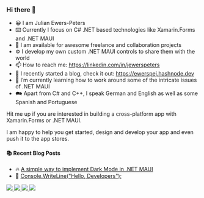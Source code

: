 ### Hi there 👋

- 😀 I am Julian Ewers-Peters
- ⌨️ Currently I focus on C# .NET based technologies like Xamarin.Forms and .NET MAUI
- 🤝 I am available for awesome freelance and collaboration projects
- ⚙️ I develop my own custom .NET MAUI controls to share them with the world
- 📫 How to reach me: https://linkedin.com/in/jewerspeters
- 🔭 I recently started a blog, check it out: https://ewerspej.hashnode.dev
- 🌱 I’m currently learning how to work around some of the intricate issues of .NET MAUI
- 🗪 Apart from C# and C++, I speak German and English as well as some Spanish and Portuguese


Hit me up if you are interested in building a cross-platform app with Xamarin.Forms or .NET MAUI.

I am happy to help you get started, design and develop your app and even push it to the app stores. 

#### :books: Recent Blog Posts
<!-- BLOGPOSTS:START -->
 - 🔥 [A simple way to implement Dark Mode in .NET MAUI](https://ewerspej.hashnode.dev/implement-dark-mode-in-net-maui)
 - 🌮 [Console.WriteLine&lpar;&quot;Hello, Developers&quot;&rpar;;](https://ewerspej.hashnode.dev/hello-developers)<!-- BLOGPOSTS:END -->

<div>
    <a href="https://linkedin.com/in/jewerspeters">
        <img src="https://img.shields.io/badge/LinkedIn-blue?logo=linkedin" />
    </a>
    <a href="https://ewerspej.hashnode.dev">
        <img src="https://img.shields.io/badge/Hashnode-Blog-394b54" />
    </a>
    <a href="https://github.com/ewerspej/epj.ProgressBar.Maui">
        <img src="https://img.shields.io/badge/ProgressBar-Maui-brightgreen?logo=github" />
    </a>
        <a href="https://github.com/ewerspej/epj.RadialDial.Maui">
        <img src="https://img.shields.io/badge/RadialDial-Maui-brightgreen?logo=github" />
    </a>
</div>

<!--
**ewerspej/ewerspej** is a ✨ _special_ ✨ repository because its `README.md` (this file) appears on your GitHub profile.

Here are some ideas to get you started:

- 🔭 I’m currently working on ...
- 🌱 I’m currently learning ...
- 👯 I’m looking to collaborate on ...
- 🤔 I’m looking for help with ...
- 💬 Ask me about ...
- 📫 How to reach me: ...
- 😄 Pronouns: ...
- ⚡ Fun fact: ...
-->
